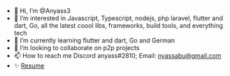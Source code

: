 - 👋 Hi, I’m @Anyass3
- 👀 I’m interested in Javascript, Typescript, nodejs, php laravel, flutter and dart, Go, all the latest coool libs, frameworks, build tools, and everything tech
- 🌱 I’m currently learning flutter and dart, Go and German
- 💞️ I’m looking to collaborate on p2p projects
- 📫 How to reach me Discord anyass#2810; Email: nyassabu@gmail.com
- ✨ [Resume](https://abu.zetaseek.com/file/Resume.pdf?place=localhost-2f686f6d652f6162752f46696c6573)
<!---
Anyass3/Anyass3 is a ✨ special ✨ repository because its `README.md` (this file) appears on your GitHub profile.
You can click the Preview link to take a look at your changes.
--->
